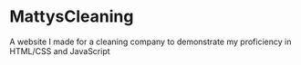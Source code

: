 # MattysCleaning
A website I made for a cleaning company to demonstrate my proficiency in HTML/CSS and JavaScript
